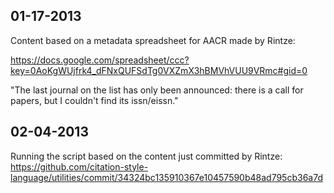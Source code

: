 ## 01-17-2013

Content based on a metadata spreadsheet for AACR made by Rintze:

https://docs.google.com/spreadsheet/ccc?key=0AoKgWUjfrk4_dFNxQUFSdTg0VXZmX3hBMVhVUU9VRmc#gid=0


"The last journal on the list has only been announced: there is a call for papers, but I couldn't find its issn/eissn."


## 02-04-2013

Running the script based on the content just committed by Rintze: https://github.com/citation-style-language/utilities/commit/34324bc135910367e10457590b48ad795cb36a7d

